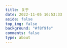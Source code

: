 ```yaml
---
title: 关于
date: 2022-11-05 16:53:33
aside: false
top_img: false
background: "#f8f9fe"
comments: false
type: about
---
```

